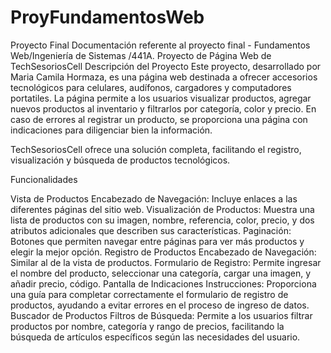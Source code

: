 # ProyFundamentosWeb
Proyecto Final
Documentación referente al proyecto final - Fundamentos Web/Ingeniería de Sistemas /441A. Proyecto de Página Web de TechSesoriosCell Descripción del Proyecto Este proyecto, desarrollado por Maria Camila Hormaza, es una página web destinada a ofrecer accesorios tecnológicos para celulares, audífonos, cargadores y computadores portatiles. La página permite a los usuarios visualizar productos, agregar nuevos productos al inventario y filtrarlos por categoría, color y precio. En caso de errores al registrar un producto, se proporciona una página con indicaciones para diligenciar bien la información.

TechSesoriosCell ofrece una solución completa, facilitando el registro, visualización y búsqueda de productos tecnológicos.

Funcionalidades

Vista de Productos Encabezado de Navegación: Incluye enlaces a las diferentes páginas del sitio web. Visualización de Productos: Muestra una lista de productos con su imagen, nombre, referencia, color, precio, y dos atributos adicionales que describen sus características. Paginación: Botones que permiten navegar entre páginas para ver más productos y elegir la mejor opción.
Registro de Productos Encabezado de Navegación: Similar al de la vista de productos. Formulario de Registro: Permite ingresar el nombre del producto, seleccionar una categoría, cargar una imagen, y añadir precio, código.
Pantalla de Indicaciones Instrucciones: Proporciona una guía para completar correctamente el formulario de registro de productos, ayudando a evitar errores en el proceso de ingreso de datos.
Buscador de Productos Filtros de Búsqueda: Permite a los usuarios filtrar productos por nombre, categoría y rango de precios, facilitando la búsqueda de artículos específicos según las necesidades del usuario.
